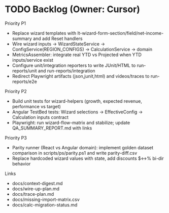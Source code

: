 # TODO Backlog (Owner: Cursor)

Priority P1

- Replace wizard templates with lt-wizard-form-section/field/net-income-summary and add Reset handlers
- Wire wizard inputs → WizardStateService → ConfigService(REGION_CONFIGS) → CalculationService → domain
- MetricsAssembler: integrate real YTD vs Projected when YTD inputs/service exist
- Configure unit/integration reporters to write JUnit/HTML to run-reports/unit and run-reports/integration
- Redirect Playwright artifacts (json,junit,html) and videos/traces to run-reports/e2e

Priority P2

- Build unit tests for wizard-helpers (growth, expected revenue, performance vs target)
- Angular TestBed tests: Wizard selections → EffectiveConfig → Calculation inputs contract
- Playwright: run wizard-flow-matrix and stabilize; update QA_SUMMARY_REPORT.md with links

Priority P3

- Parity runner (React vs Angular domain): implement golden dataset comparison in scripts/ps/parity.ps1 and write parity-diff.csv
- Replace hardcoded wizard values with state, add discounts $↔% bi-dir behavior

Links

- docs/context-digest.md
- docs/wire-up-plan.md
- docs/trace-plan.md
- docs/missing-import-matrix.csv
- docs/calc-migration-status.md
